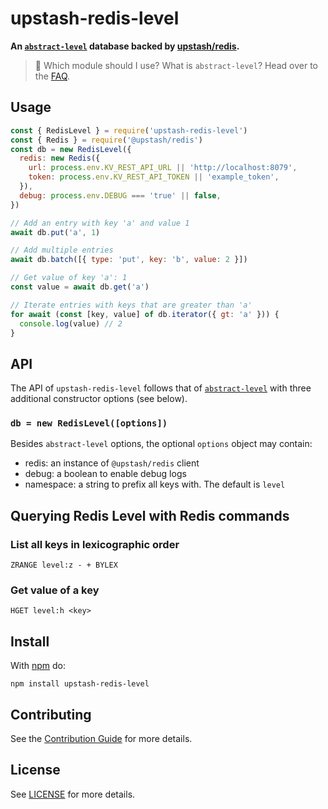 # upstash-redis-level

**An [`abstract-level`](https://github.com/Level/abstract-level) database backed by [upstash/redis](https://www.npmjs.com/package/@upstash/redis).**

> :pushpin: Which module should I use? What is `abstract-level`? Head over to the [FAQ](https://github.com/Level/community#faq).

## Usage

```js
const { RedisLevel } = require('upstash-redis-level')
const { Redis } = require('@upstash/redis')
const db = new RedisLevel({
  redis: new Redis({
    url: process.env.KV_REST_API_URL || 'http://localhost:8079',
    token: process.env.KV_REST_API_TOKEN || 'example_token',
  }),
  debug: process.env.DEBUG === 'true' || false,
})

// Add an entry with key 'a' and value 1
await db.put('a', 1)

// Add multiple entries
await db.batch([{ type: 'put', key: 'b', value: 2 }])

// Get value of key 'a': 1
const value = await db.get('a')

// Iterate entries with keys that are greater than 'a'
for await (const [key, value] of db.iterator({ gt: 'a' })) {
  console.log(value) // 2
}
```
## API

The API of `upstash-redis-level` follows that of [`abstract-level`](https://github.com/Level/abstract-level) with three additional constructor options (see below).

### `db = new RedisLevel([options])`

Besides `abstract-level` options, the optional `options` object may contain:

- redis: an instance of `@upstash/redis` client
- debug: a boolean to enable debug logs
- namespace: a string to prefix all keys with. The default is `level`

## Querying Redis Level with Redis commands

### List all keys in lexicographic order

```redis
ZRANGE level:z - + BYLEX
```
### Get value of a key

```redis
HGET level:h <key>
```

## Install

With [npm](https://npmjs.org) do:

```
npm install upstash-redis-level
```

## Contributing

See the [Contribution Guide](./CONTRIBUTING.md) for more details.

## License

See [LICENSE](./LICENSE) for more details.

[abstract-level]: https://github.com/Level/abstract-level

[level-badge]: https://leveljs.org/img/badge.svg
